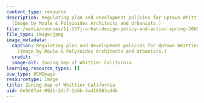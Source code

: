 ```yaml
---
content_type: resource
description: Regulating plan and development policies for Uptown Whittier, California.
  (Image by Moule & Polyzoides Architects and Urbanists.)
file: /media/courses/11-337j-urban-design-policy-and-action-spring-2009/6e5607a4092b2dc71b6b5a418583ad4b_11-337js09.jpg
file_type: image/jpeg
image_metadata:
  caption: Regulating plan and development policies for Uptown Whittier, California.
    (Image by Moule & Polyzoides Architects and Urbanists.)
  credit: ''
  image-alt: Zoning map of Whittier California.
learning_resource_types: []
ocw_type: OCWImage
resourcetype: Image
title: Zoning map of Whittier California
uid: 6e5607a4-092b-2dc7-1b6b-5a418583ad4b
---
```

